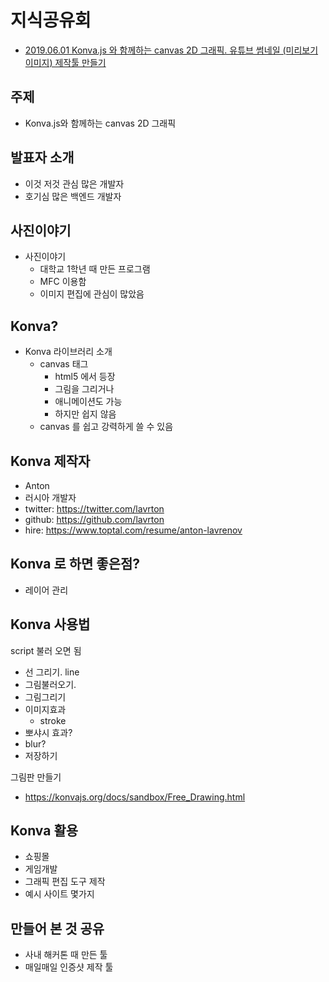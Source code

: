 # 지식공유회
* [2019.06.01 Konva.js 와 함께하는 canvas 2D 그래픽. 유튜브 썸네일 (미리보기 이미지) 제작툴 만들기](https://www.slideshare.net/junho85/20190601-konvajs-canvas-2d-148748405)

## 주제
- Konva.js와 함께하는 canvas 2D 그래픽

## 발표자 소개
- 이것 저것 관심 많은 개발자
- 호기심 많은 백엔드 개발자

## 사진이야기
- 사진이야기
  - 대학교 1학년 때 만든 프로그램
  - MFC 이용함
  - 이미지 편집에 관심이 많았음

## Konva?
- Konva 라이브러리 소개
  - canvas 태그
    - html5 에서 등장
    - 그림을 그리거나
    - 애니메이션도 가능
    - 하지만 쉽지 않음
  - canvas 를 쉽고 강력하게 쓸 수 있음

## Konva 제작자
- Anton
- 러시아 개발자
- twitter: https://twitter.com/lavrton
- github: https://github.com/lavrton
- hire: https://www.toptal.com/resume/anton-lavrenov

## Konva 로 하면 좋은점?
- 레이어 관리

## Konva 사용법
script 불러 오면 됨

- 선 그리기. line
- 그림불러오기.
- 그림그리기
- 이미지효과
  - stroke
- 뽀샤시 효과?
- blur?
- 저장하기

그림판 만들기
- https://konvajs.org/docs/sandbox/Free_Drawing.html


## Konva 활용
- 쇼핑몰
- 게임개발
- 그래픽 편집 도구 제작
- 예시 사이트 몇가지

## 만들어 본 것 공유
- 사내 해커톤 때 만든 툴
- 매일매일 인증샷 제작 툴
